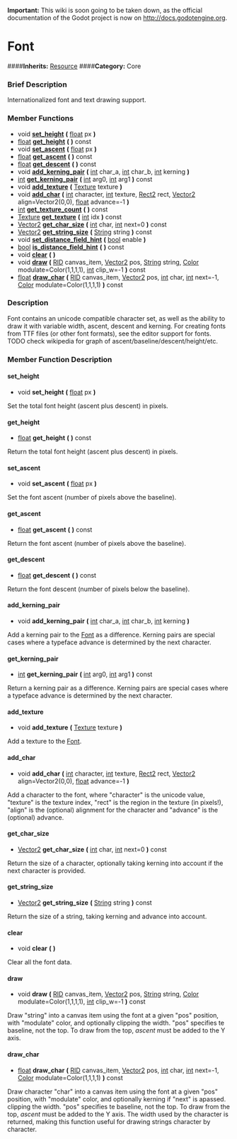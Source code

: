 **Important:** This wiki is soon going to be taken down, as the official documentation of the Godot project is now on http://docs.godotengine.org.

#  Font  
####**Inherits:** [Resource](class_resource)
####**Category:** Core

###  Brief Description  
Internationalized font and text drawing support.

###  Member Functions 
  * void  **[set&#95;height](#set_height)**  **(** [float](class_float) px  **)**
  * [float](class_float)  **[get&#95;height](#get_height)**  **(** **)** const
  * void  **[set&#95;ascent](#set_ascent)**  **(** [float](class_float) px  **)**
  * [float](class_float)  **[get&#95;ascent](#get_ascent)**  **(** **)** const
  * [float](class_float)  **[get&#95;descent](#get_descent)**  **(** **)** const
  * void  **[add&#95;kerning&#95;pair](#add_kerning_pair)**  **(** [int](class_int) char_a, [int](class_int) char_b, [int](class_int) kerning  **)**
  * [int](class_int)  **[get&#95;kerning&#95;pair](#get_kerning_pair)**  **(** [int](class_int) arg0, [int](class_int) arg1  **)** const
  * void  **[add&#95;texture](#add_texture)**  **(** [Texture](class_texture) texture  **)**
  * void  **[add&#95;char](#add_char)**  **(** [int](class_int) character, [int](class_int) texture, [Rect2](class_rect2) rect, [Vector2](class_vector2) align=Vector2(0,0), [float](class_float) advance=-1  **)**
  * [int](class_int)  **[get&#95;texture&#95;count](#get_texture_count)**  **(** **)** const
  * [Texture](class_texture)  **[get&#95;texture](#get_texture)**  **(** [int](class_int) idx  **)** const
  * [Vector2](class_vector2)  **[get&#95;char&#95;size](#get_char_size)**  **(** [int](class_int) char, [int](class_int) next=0  **)** const
  * [Vector2](class_vector2)  **[get&#95;string&#95;size](#get_string_size)**  **(** [String](class_string) string  **)** const
  * void  **[set&#95;distance&#95;field&#95;hint](#set_distance_field_hint)**  **(** [bool](class_bool) enable  **)**
  * [bool](class_bool)  **[is&#95;distance&#95;field&#95;hint](#is_distance_field_hint)**  **(** **)** const
  * void  **[clear](#clear)**  **(** **)**
  * void  **[draw](#draw)**  **(** [RID](class_rid) canvas_item, [Vector2](class_vector2) pos, [String](class_string) string, [Color](class_color) modulate=Color(1,1,1,1), [int](class_int) clip_w=-1  **)** const
  * [float](class_float)  **[draw&#95;char](#draw_char)**  **(** [RID](class_rid) canvas_item, [Vector2](class_vector2) pos, [int](class_int) char, [int](class_int) next=-1, [Color](class_color) modulate=Color(1,1,1,1)  **)** const

###  Description  
Font contains an unicode compatible character set, as well as the ability to draw it with variable width, ascent, descent and kerning. For creating fonts from TTF files (or other font formats), see the editor support for fonts. TODO check wikipedia for graph of ascent/baseline/descent/height/etc.

###  Member Function Description  

#### <a name="set_height">set_height</a>
  * void  **set&#95;height**  **(** [float](class_float) px  **)**

Set the total font height (ascent plus descent) in pixels.

#### <a name="get_height">get_height</a>
  * [float](class_float)  **get&#95;height**  **(** **)** const

Return the total font height (ascent plus descent) in pixels.

#### <a name="set_ascent">set_ascent</a>
  * void  **set&#95;ascent**  **(** [float](class_float) px  **)**

Set the font ascent (number of pixels above the baseline).

#### <a name="get_ascent">get_ascent</a>
  * [float](class_float)  **get&#95;ascent**  **(** **)** const

Return the font ascent (number of pixels above the baseline).

#### <a name="get_descent">get_descent</a>
  * [float](class_float)  **get&#95;descent**  **(** **)** const

Return the font descent (number of pixels below the baseline).

#### <a name="add_kerning_pair">add_kerning_pair</a>
  * void  **add&#95;kerning&#95;pair**  **(** [int](class_int) char_a, [int](class_int) char_b, [int](class_int) kerning  **)**

Add a kerning pair to the [Font](class_font) as a difference. Kerning pairs are special cases where a typeface advance is determined by the next character.

#### <a name="get_kerning_pair">get_kerning_pair</a>
  * [int](class_int)  **get&#95;kerning&#95;pair**  **(** [int](class_int) arg0, [int](class_int) arg1  **)** const

Return a kerning pair as a difference. Kerning pairs are special cases where a typeface advance is determined by the next character.

#### <a name="add_texture">add_texture</a>
  * void  **add&#95;texture**  **(** [Texture](class_texture) texture  **)**

Add a texture to the [Font](class_font).

#### <a name="add_char">add_char</a>
  * void  **add&#95;char**  **(** [int](class_int) character, [int](class_int) texture, [Rect2](class_rect2) rect, [Vector2](class_vector2) align=Vector2(0,0), [float](class_float) advance=-1  **)**

Add a character to the font, where "character" is the unicode value, "texture" is the texture index, "rect" is the region in the texture (in pixels!), "align" is the (optional) alignment for the character and "advance" is the (optional) advance.

#### <a name="get_char_size">get_char_size</a>
  * [Vector2](class_vector2)  **get&#95;char&#95;size**  **(** [int](class_int) char, [int](class_int) next=0  **)** const

Return the size of a character, optionally taking kerning into account if the next character is provided.

#### <a name="get_string_size">get_string_size</a>
  * [Vector2](class_vector2)  **get&#95;string&#95;size**  **(** [String](class_string) string  **)** const

Return the size of a string, taking kerning and advance into account.

#### <a name="clear">clear</a>
  * void  **clear**  **(** **)**

Clear all the font data.

#### <a name="draw">draw</a>
  * void  **draw**  **(** [RID](class_rid) canvas_item, [Vector2](class_vector2) pos, [String](class_string) string, [Color](class_color) modulate=Color(1,1,1,1), [int](class_int) clip_w=-1  **)** const

Draw "string" into a canvas item using the font at a given "pos" position, with "modulate" color, and optionally clipping the width. "pos" specifies te baseline, not the top. To draw from the top, _ascent_ must be added to the Y axis.

#### <a name="draw_char">draw_char</a>
  * [float](class_float)  **draw&#95;char**  **(** [RID](class_rid) canvas_item, [Vector2](class_vector2) pos, [int](class_int) char, [int](class_int) next=-1, [Color](class_color) modulate=Color(1,1,1,1)  **)** const

Draw character "char" into a canvas item using the font at a given "pos" position, with "modulate" color, and optionally kerning if "next" is apassed. clipping the width. "pos" specifies te baseline, not the top. To draw from the top, _ascent_ must be added to the Y axis. The width used by the character is returned, making this function useful for drawing strings character by character.

